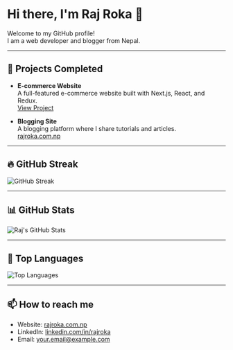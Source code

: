 # Hi there, I'm Raj Roka 👋

Welcome to my GitHub profile!  
I am a web developer and blogger from Nepal.

---

## 🚀 Projects Completed

- **E-commerce Website**  
  A full-featured e-commerce website built with Next.js, React, and Redux.  
  [View Project](https://your-ecommerce-site.com)

- **Blogging Site**  
  A blogging platform where I share tutorials and articles.  
  [rajroka.com.np](https://rajroka.com.np)

---

## 🔥 GitHub Streak

![GitHub Streak](https://github-readme-streak-stats.herokuapp.com/?user=rajroka&theme=radical)

---

## 📊 GitHub Stats

![Raj's GitHub Stats](https://github-readme-stats.vercel.app/api?username=rajroka&show_icons=true&theme=radical)

---

## 🧠 Top Languages

![Top Languages](https://github-readme-stats.vercel.app/api/top-langs/?username=rajroka&layout=compact&theme=radical)

---

## 📫 How to reach me

- Website: [rajroka.com.np](https://rajroka.com.np)  
- LinkedIn: [linkedin.com/in/rajroka](https://linkedin.com/in/rajroka)  
- Email: your.email@example.com


